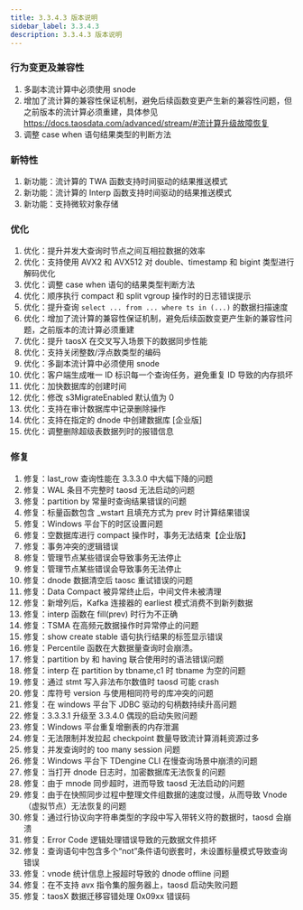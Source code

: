 ```yaml
---
title: 3.3.4.3 版本说明
sidebar_label: 3.3.4.3
description: 3.3.4.3 版本说明
---
```


### 行为变更及兼容性
1. 多副本流计算中必须使用 snode
1. 增加了流计算的兼容性保证机制，避免后续函数变更产生新的兼容性问题，但之前版本的流计算必须重建，具体参见 https://docs.taosdata.com/advanced/stream/#流计算升级故障恢复
1. 调整 case when 语句结果类型的判断方法
   
### 新特性
1. 新功能：流计算的 TWA 函数支持时间驱动的结果推送模式 
1. 新功能：流计算的 Interp 函数支持时间驱动的结果推送模式 
1. 新功能：支持微软对象存储 

### 优化
1.  优化：提升并发大查询时节点之间互相拉数据的效率 
1.  优化：支持使用 AVX2 和 AVX512 对 double、timestamp 和 bigint 类型进行解码优化 
1.  优化：调整 case when 语句的结果类型判断方法 
1.  优化：顺序执行 compact 和 split vgroup 操作时的日志错误提示 
1.  优化：提升查询 `select ... from ... where ts in (...)` 的数据扫描速度 
1.  优化：增加了流计算的兼容性保证机制，避免后续函数变更产生新的兼容性问题，之前版本的流计算必须重建 
1.  优化：提升 taosX 在交叉写入场景下的数据同步性能 
1.  优化：支持关闭整数/浮点数类型的编码 
1.  优化：多副本流计算中必须使用 snode 
1.  优化：客户端生成唯一 ID 标识每一个查询任务，避免重复 ID 导致的内存损坏 
1.  优化：加快数据库的创建时间 
1.  优化：修改 s3MigrateEnabled 默认值为 0 
1.  优化：支持在审计数据库中记录删除操作 
1.  优化：支持在指定的 dnode 中创建数据库 [企业版] 
1.  优化：调整删除超级表数据列时的报错信息 

### 修复
1. 修复：last_row 查询性能在 3.3.3.0 中大幅下降的问题 
1. 修复：WAL 条目不完整时 taosd 无法启动的问题 
1. 修复：partition by 常量时查询结果错误的问题 
1. 修复：标量函数包含 _wstart 且填充方式为 prev 时计算结果错误 
1. 修复：Windows 平台下的时区设置问题 
1. 修复：空数据库进行 compact 操作时，事务无法结束【企业版】 
1. 修复：事务冲突的逻辑错误 
1. 修复：管理节点某些错误会导致事务无法停止 
1. 修复：管理节点某些错误会导致事务无法停止 
1. 修复：dnode 数据清空后 taosc 重试错误的问题 
1. 修复：Data Compact 被异常终止后，中间文件未被清理 
1. 修复：新增列后，Kafka 连接器的 earliest 模式消费不到新列数据 
1. 修复：interp 函数在 fill(prev) 时行为不正确 
1. 修复：TSMA 在高频元数据操作时异常停止的问题 
1. 修复：show create stable 语句执行结果的标签显示错误 
1. 修复：Percentile 函数在大数据量查询时会崩溃。 
1. 修复：partition by 和 having 联合使用时的语法错误问题 
1. 修复：interp 在 partition by tbname,c1 时 tbname 为空的问题 
1. 修复：通过 stmt 写入非法布尔数值时 taosd 可能 crash 
1. 修复：库符号 version 与使用相同符号的库冲突的问题 
1. 修复：在 windows 平台下 JDBC 驱动的句柄数持续升高问题 
1. 修复：3.3.3.1 升级至 3.3.4.0 偶现的启动失败问题 
1. 修复：Windows 平台重复增删表的内存泄漏 
1. 修复：无法限制并发拉起 checkpoint 数量导致流计算消耗资源过多 
1. 修复：并发查询时的 too many session 问题 
1. 修复：Windows 平台下 TDengine CLI 在慢查询场景中崩溃的问题 
1. 修复：当打开 dnode 日志时，加密数据库无法恢复的问题 
1. 修复：由于 mnode 同步超时，进而导致 taosd 无法启动的问题 
1. 修复：由于在快照同步过程中整理文件组数据的速度过慢，从而导致 Vnode（虚拟节点）无法恢复的问题 
1. 修复：通过行协议向字符串类型的字段中写入带转义符的数据时，taosd 会崩溃 
1. 修复：Error Code 逻辑处理错误导致的元数据文件损坏 
1. 修复：查询语句中包含多个“not”条件语句嵌套时，未设置标量模式导致查询错误 
1. 修复：vnode 统计信息上报超时导致的 dnode offline 问题 
1. 修复：在不支持 avx 指令集的服务器上，taosd 启动失败问题 
1. 修复：taosX 数据迁移容错处理 0x09xx 错误码 
